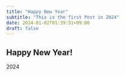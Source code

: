 ```yaml
---
title: "Happy New Year"
subtitle: "This is the first Post in 2024"
date: 2024-01-02T01:39:51+09:00
draft: false
---
```


## Happy New Year!
2024
